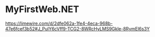 # MyFirstWeb.NET

https://limewire.com/d/2dfe062a-1fe4-4eca-968b-47e6fcef3b52#J_PulY6cVff9-TCG2-8WRcHyLMS9Gkle-8RymEl6s3Y
